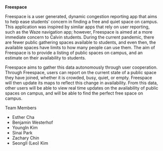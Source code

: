 **Freespace**

Freespace is a user generated, dynamic congestion reporting app that aims to help ease students' concern in finding a free and quiet space on campus. This application was inspired by similar apps that rely on user reporting, such as the Waze navigation app; however, Freespace is aimed at a more immediate concern to Calvin students. During the current pandemic, there are fewer public gathering spaces available to students, and even then, the available spaces have limits to how many people can use them. The aim of Freespace is to provide a listing of public spaces on campus, and an estimate on their availability to students.

Freespace aims to gather this data autonomously through user cooperation. Through Freespace, users can report on the current state of a public space they have joined, whether it is crowded, busy, quiet, or empty. Freespace will then update its maps to reflect this change in availability. From this data, other users will be able to view real time updates on the availability of public spaces on campus, and will be able to find the perfect free space on campus.


Team Members
- Esther Cha
- Benjamin Westerhof
- YoungIn Kim
- Sinai Park
- Zachary Chin
- SeongIl (Leo) Kim
